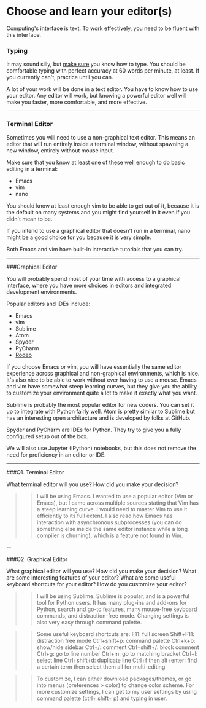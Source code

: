 # Choose and learn your editor(s)


Computing's interface is text. To work effectively, you need to be fluent with this interface.


### Typing

It may sound silly, but [make sure](http://www.typingtest.com/) you know how to type. You should be comfortable typing with perfect accuracy at 60 words per minute, at least. If you currently can't, practice until you can.

A lot of your work will be done in a text editor. You have to know how to use your editor. Any editor will work, but knowing a powerful editor well will make you faster, more comfortable, and more effective.

---

### Terminal Editor

Sometimes you will need to use a non-graphical text editor. This means an editor that will run entirely inside a terminal window, without spawning a new window, entirely without mouse input.

Make sure that you know at least one of these well enough to do basic editing in a terminal:

 * Emacs
 * vim
 * nano

You should know at least enough vim to be able to get out of it, because it is the default on many systems and you might find yourself in it even if you didn't mean to be.

If you intend to use a graphical editor that doesn't run in a terminal, nano might be a good choice for you because it is very simple.

Both Emacs and vim have built-in interactive tutorials that you can try.



---

###Graphical Editor

You will probably spend most of your time with access to a graphical interface, where you have more choices in editors and integrated development environments.

Popular editors and IDEs include:

 * Emacs
 * vim
 * Sublime
 * Atom
 * Spyder
 * PyCharm
 * [Rodeo](http://blog.yhat.com/posts/introducing-rodeo.html)

If you choose Emacs or vim, you will have essentially the same editor experience across graphical and non-graphical environments, which is nice. It's also nice to be able to work without ever having to use a mouse. Emacs and vim have somewhat steep learning curves, but they give you the ability to customize your environment quite a lot to make it exactly what you want.

Sublime is probably the most popular editor for new coders. You can set it up to integrate with Python fairly well. Atom is pretty similar to Sublime but has an interesting open architecture and is developed by folks at GitHub.

Spyder and PyCharm are IDEs for Python. They try to give you a fully configured setup out of the box.

We will also use Jupyter (IPython) notebooks, but this does not remove the need for proficiency in an editor or IDE.

---

###Q1. Terminal Editor

What terminal editor will you use? How did you make your decision?

>> I will be using Emacs. I wanted to use a popular editor (Vim or Emacs), but I came across multiple sources stating that Vim has a steep learning curve. I would need to master Vim to use it efficiently to its full extent. I also read how Emacs has interaction with asynchronous subprocesses (you can do something else inside the same editor instance while a long compiler is churning), which is a feature not found in Vim.

--

###Q2. Graphical Editor

What graphical editor will you use? How did you make your decision? What are some interesting features of your editor? What are some useful keyboard shortcuts for your editor? How do you customize your editor?

>> I will be using Sublime. Sublime is popular, and is a powerful tool for Python users. It has many plug-ins and add-ons for Python, search and go-to features, many mouse-free keyboard commands, and distraction-free mode. Changing settings is also very easy through command palette. 

>> Some useful keyboard shortcuts are:  F11: full screen
Shift+F11: distraction free mode
Ctrl+shift+p: command palette
Ctrl+k+b: show/hide sidebar
Ctrl+/: comment
Ctrl+shift+/: block comment
Ctrl+g: go to line number
Ctrl+m: go to matching bracket
Ctrl+l: select line
Ctrl+shift+d: duplicate line
Ctrl+f then alt+enter: find a certain term then select them all for multi-editing

>> To customize, I can either download packages/themes, or go into menus (preferences > color) to change color scheme. For more customize settings, I can get to my user settings by using command palette (ctrl+ shift+ p) and typing in user.  
 

